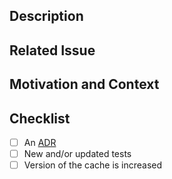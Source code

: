 <!--
Thanks for wanting to contribute to this repository.

In order for the changes to be integrated into the repo with as little friction
as possible please follow the guidance here. This includes completing all
sections as fully as possible.
Prior to creating a Pull Request, please ensure there is an open issue for the
changes you wish to make. This will provide visibility to others early in the
process. Potentially other people will wish to help out. It also allows us to
validate the change is inline with our vision for the product.

Provide a general summary of your changes in the Title
-->

## Description
<!--- Describe your changes in detail -->

## Related Issue
<!--- This project only accepts pull requests related to open issues -->
<!--- If suggesting a new feature or change, please discuss it in an issue first -->
<!--- If fixing a bug, there should be an issue describing it with steps to reproduce -->
<!--- Please link to the issue here: -->

## Motivation and Context
<!--- Why is this change required? What problem does it solve? -->

## Checklist
<!-- Ensure each of the points below have been considered and completed where applicable -->
- [ ] An [ADR](http://thinkrelevance.com/blog/2011/11/15/documenting-architecture-decisions)
- [ ] New and/or updated tests
- [ ] Version of the cache is increased
